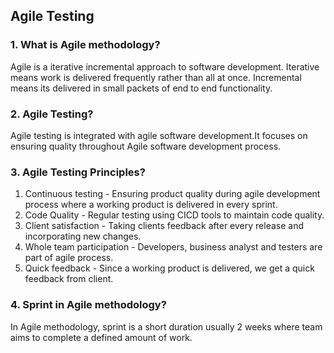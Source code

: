## Agile Testing

### 1. What is Agile methodology?
Agile is a iterative incremental approach to software development. Iterative means work is delivered frequently rather than all at once.
Incremental means its delivered in small packets of end to end functionality.

### 2. Agile Testing?
Agile testing is integrated with agile software development.It focuses on ensuring quality throughout Agile software development process.

### 3. Agile Testing Principles?
1. Continuous testing - Ensuring product quality during agile development process where a working product is delivered in every sprint.
2. Code Quality - Regular testing using CICD tools to maintain code quality.
3. Client satisfaction - Taking clients feedback after every release and incorporating new changes.
4. Whole team participation - Developers, business analyst and testers are part of agile process.
5. Quick feedback - Since a working product is delivered, we get a quick feedback from client.

### 4. Sprint in Agile methodology?
In Agile methodology, sprint is a short duration usually 2 weeks where team aims to complete a defined amount of work.